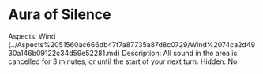 # Aura of Silence

Aspects: Wind (../Aspects%2051560ac666db47f7a87735a87d8c0729/Wind%2074ca2d4930a146b09122c34d59e52281.md)
Description: All sound in the area is cancelled for 3 minutes, or until the start of your next turn.
Hidden: No
